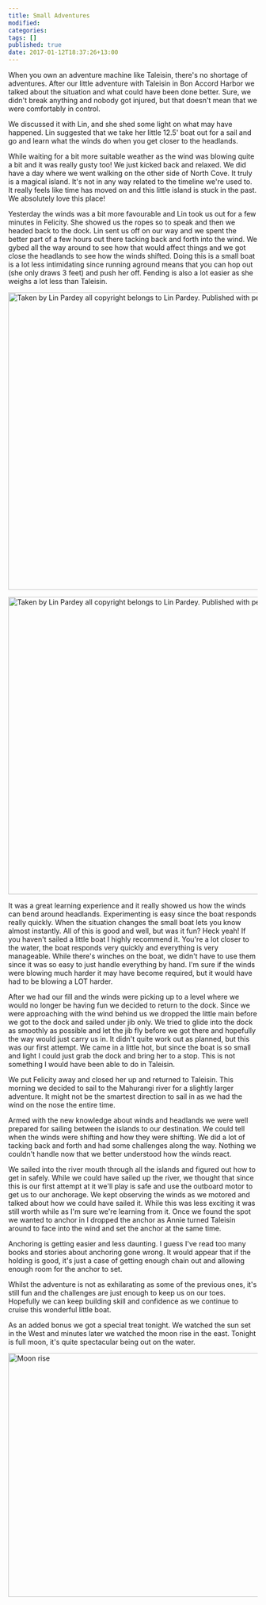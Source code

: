 ```yaml
---
title: Small Adventures
modified:
categories: 
tags: []
published: true
date: 2017-01-12T18:37:26+13:00
---
```


When  you  own an  adventure  machine  like  Taleisin,  there's no  shortage  of
adventures. After  our little adventure  with Taleisin  in Bon Accord  Harbor we
talked about the situation and what could have been done better. Sure, we didn't
break  anything and  nobody got  injured,  but that  doesn't mean  that we  were
comfortably in control.

We discussed it with Lin, and she shed some light on what may have happened. Lin
suggested that  we take her little  12.5' boat out for  a sail and go  and learn
what the winds do when you get closer to the headlands.

While waiting for  a bit more suitable  weather as the wind was  blowing quite a
bit and it was really gusty too! We  just kicked back and relaxed. We did have a
day where we went walking on the other side of North Cove. It truly is a magical
island. It's  not in any way  related to the  timeline we're used to.  It really
feels like  time has moved on  and this little island  is stuck in the  past. We
absolutely love this place!

<!--more-->

Yesterday the  winds was a  bit more favourable  and Lin took  us out for  a few
minutes in Felicity. She showed us the ropes so to speak and then we headed back
to the dock.  Lin sent us off on our  way and we spent the better  part of a few
hours out  there tacking  back and  forth into the  wind. We  gybed all  the way
around to see how that would affect things and we got close the headlands to see
how the  winds shifted. Doing this  is a small  boat is a lot  less intimidating
since running  aground means that you  can hop out  (she only draws 3  feet) and
push  her off.  Fending is  also a  lot easier  as she  weighs a  lot less  than
Taleisin.

<a data-flickr-embed="true"  href="https://www.flickr.com/photos/sdki/32112616382/in/photostream/" title="Taken by Lin Pardey all copyright belongs to Lin Pardey. Published with permission."><img src="https://c1.staticflickr.com/1/358/32112616382_a0f7da1c5d_c.jpg" width="800" height="600" alt="Taken by Lin Pardey all copyright belongs to Lin Pardey. Published with permission."></a><script async src="//embedr.flickr.com/assets/client-code.js" charset="utf-8"></script>

<a data-flickr-embed="true"  href="https://www.flickr.com/photos/sdki/32223485066/in/photostream/" title="Taken by Lin Pardey all copyright belongs to Lin Pardey. Published with permission."><img src="https://c1.staticflickr.com/1/445/32223485066_fd75224551_c.jpg" width="800" height="600" alt="Taken by Lin Pardey all copyright belongs to Lin Pardey. Published with permission."></a><script async src="//embedr.flickr.com/assets/client-code.js" charset="utf-8"></script>

It was  a great learning experience  and it really  showed us how the  winds can
bend  around headlands.  Experimenting is  easy since  the boat  responds really
quickly.  When  the situation  changes  the  small  boat  lets you  know  almost
instantly. All  of this  is good and  well, but  was it fun?  Heck yeah!  If you
haven't sailed a little  boat I highly recommend it. You're a  lot closer to the
water, the boat  responds very quickly and everything is  very manageable. While
there's winches on the boat, we didn't have  to use them since it was so easy to
just handle everything by  hand. I'm sure if the winds  were blowing much harder
it may have become required, but it would have had to be blowing a LOT harder.

After we had our fill and the winds were picking up to a level where we would no
longer be having fun we decided to return to the dock. Since we were approaching
with the wind behind us we dropped the little main before we got to the dock and
sailed under jib only.  We tried to glide into the dock  as smoothly as possible
and let the jib  fly before we got there and hopefully the  way would just carry
us in. It didn't  quite work out as planned, but this was  our first attempt. We
came in a little hot, but since the boat is so small and light I could just grab
the dock and bring  her to a stop. This is not something  I would have been able
to do in Taleisin.

We put Felicity away and closed her up and returned to Taleisin. This morning we
decided to sail to the Mahurangi river for a slightly larger adventure. It might
not be  the smartest direction  to sail in  as we had the  wind on the  nose the
entire time.

Armed with the new knowledge about winds and headlands we were well prepared for
sailing between  the islands to  our destination. We  could tell when  the winds
were shifting and how they were shifting. We did a lot of tacking back and forth
and had some  challenges along the way.  Nothing we couldn't handle  now that we
better understood how the winds react.

We sailed into  the river mouth through  all the islands and figured  out how to
get in safely.  While we could have  sailed up the river, we  thought that since
this is our first attempt at it we'll play is safe and use the outboard motor to
get us to  our anchorage. We kept  observing the winds as we  motored and talked
about how  we could have sailed  it. While this  was less exciting it  was still
worth while as I'm sure we're learning from it. Once we found the spot we wanted
to anchor in I  dropped the anchor as Annie turned Taleisin  around to face into
the wind and set the anchor at the same time.

Anchoring is getting easier and less daunting.  I guess I've read too many books
and stories about anchoring  gone wrong. It would appear that  if the holding is
good, it's just a case of getting  enough chain out and allowing enough room for
the anchor to set.

Whilst the adventure is  not as exhilarating as some of  the previous ones, it's
still fun and the  challenges are just enough to keep us  on our toes. Hopefully
we  can  keep building  skill  and  confidence as  we  continue  to cruise  this
wonderful little boat.

As an added bonus we got a special  treat tonight. We watched the sun set in the
West and  minutes later we watched  the moon rise  in the east. Tonight  is full
moon, it's quite spectacular being out on the water.

<a data-flickr-embed="true"  href="https://www.flickr.com/photos/sdki/31452075783/in/photostream/" title="Moon rise"><img src="https://c1.staticflickr.com/1/505/31452075783_b4cf4995af_c.jpg" width="800" height="492" alt="Moon rise"></a><script async src="//embedr.flickr.com/assets/client-code.js" charset="utf-8"></script>
